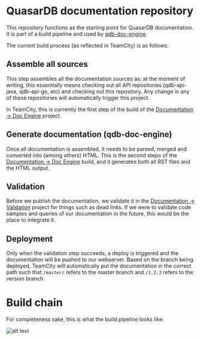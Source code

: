 # QuasarDB documentation repository

This repository functions as the starting point for QuasarDB documentation. It is part of a build pipeline and used by [qdb-doc-engine](https://github.com/bureau14/qdb-doc-engine).

The current build process (as reflected in TeamCity) is as follows:

## Assemble all sources

This step assembles all the documentation sources as; at the moment of writing, this essentially means checking out all API repositories (qdb-api-java, qdb-api-go, etc) and checking out this repository. Any change in any of these repositories will automatically trigger this project.

In TeamCity, this is currently the first step of the build of the [Documentation -> Doc Engine](https://teamcity.quasardb.net/viewType.html?buildTypeId=Documentation_DocEngine) project.

## Generate documentation (qdb-doc-engine)

Once all documentation is assembled, it needs to be parsed, merged and converted into (among others) HTML. This is the second stepo of the [Documentation -> Doc Engine](https://teamcity.quasardb.net/viewType.html?buildTypeId=Documentation_DocEngine) build, and it generates both all RST files and the HTML output.

## Validation

Before we publish the documentation, we validate it in the [Documentation -> Validation](https://teamcity.quasardb.net/viewType.html?buildTypeId=Documentation_Validation) project for things such as dead links. If we were to validate code samples and queries of our documentation in the future, this would be the place to integrate it.

## Deployment

Only when the validation step succeeds, a deploy is triggered and the documentation will be pushed to our webserver. Based on the branch being deployed, TeamCity will automatically put the documentation in the correct path such that `/master/` refers to the master branch and `/1.2.3` refers to the version branch.

# Build chain

For completeness sake, this is what the build pipeline looks like:

![alt text](https://raw.githubusercontent.com/bureau14/qdb-documentation/master/build-chain.png)
